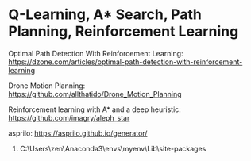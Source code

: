 # Q-Learning, A* Search, Path Planning, Reinforcement Learning
Optimal Path Detection With Reinforcement Learning: https://dzone.com/articles/optimal-path-detection-with-reinforcement-learning

Drone Motion Planning: https://github.com/allthatido/Drone_Motion_Planning

Reinforcement learning with A* and a deep heuristic: https://github.com/imagry/aleph_star

asprilo: https://asprilo.github.io/generator/
1. C:\Users\zen\Anaconda3\envs\myenv\Lib\site-packages
